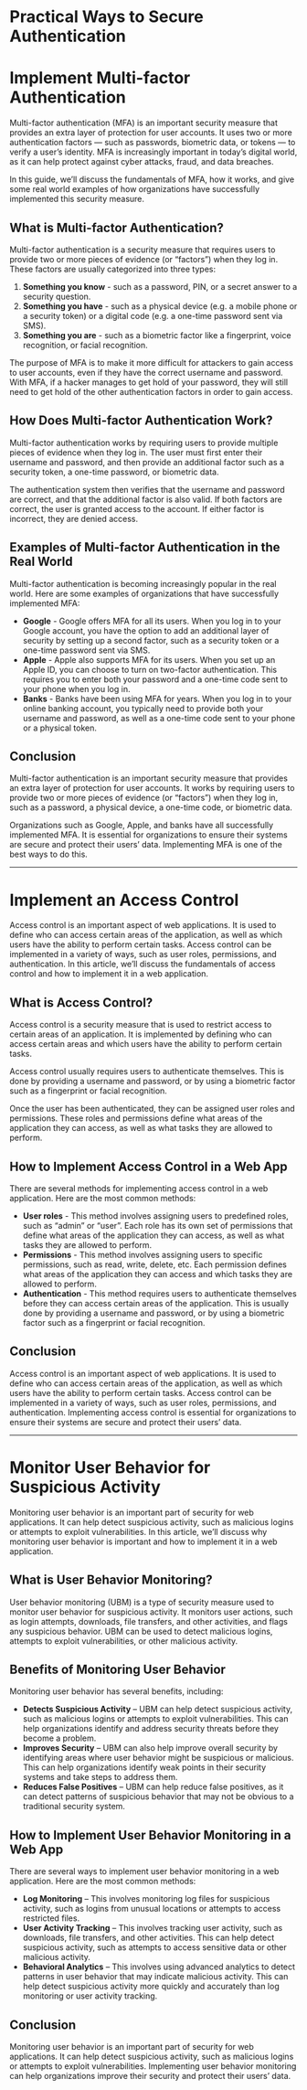 # Practical Ways to Secure Authentication

# Implement Multi-factor Authentication

Multi-factor authentication (MFA) is an important security measure that provides an extra layer of protection for user accounts. It uses two or more authentication factors — such as passwords, biometric data, or tokens — to verify a user’s identity. MFA is increasingly important in today’s digital world, as it can help protect against cyber attacks, fraud, and data breaches.

In this guide, we’ll discuss the fundamentals of MFA, how it works, and give some real world examples of how organizations have successfully implemented this security measure.

## What is Multi-factor Authentication?

Multi-factor authentication is a security measure that requires users to provide two or more pieces of evidence (or “factors”) when they log in. These factors are usually categorized into three types:

1. **Something you know** - such as a password, PIN, or a secret answer to a security question.
2. **Something you have** - such as a physical device (e.g. a mobile phone or a security token) or a digital code (e.g. a one-time password sent via SMS).
3. **Something you are** - such as a biometric factor like a fingerprint, voice recognition, or facial recognition.

The purpose of MFA is to make it more difficult for attackers to gain access to user accounts, even if they have the correct username and password. With MFA, if a hacker manages to get hold of your password, they will still need to get hold of the other authentication factors in order to gain access.

## How Does Multi-factor Authentication Work?

Multi-factor authentication works by requiring users to provide multiple pieces of evidence when they log in. The user must first enter their username and password, and then provide an additional factor such as a security token, a one-time password, or biometric data.

The authentication system then verifies that the username and password are correct, and that the additional factor is also valid. If both factors are correct, the user is granted access to the account. If either factor is incorrect, they are denied access.

## Examples of Multi-factor Authentication in the Real World

Multi-factor authentication is becoming increasingly popular in the real world. Here are some examples of organizations that have successfully implemented MFA:

- **Google** - Google offers MFA for all its users. When you log in to your Google account, you have the option to add an additional layer of security by setting up a second factor, such as a security token or a one-time password sent via SMS.
- **Apple** - Apple also supports MFA for its users. When you set up an Apple ID, you can choose to turn on two-factor authentication. This requires you to enter both your password and a one-time code sent to your phone when you log in.
- **Banks** - Banks have been using MFA for years. When you log in to your online banking account, you typically need to provide both your username and password, as well as a one-time code sent to your phone or a physical token.

## Conclusion

Multi-factor authentication is an important security measure that provides an extra layer of protection for user accounts. It works by requiring users to provide two or more pieces of evidence (or “factors”) when they log in, such as a password, a physical device, a one-time code, or biometric data.

Organizations such as Google, Apple, and banks have all successfully implemented MFA. It is essential for organizations to ensure their systems are secure and protect their users’ data. Implementing MFA is one of the best ways to do this.

---

# Implement an Access Control

Access control is an important aspect of web applications. It is used to define who can access certain areas of the application, as well as which users have the ability to perform certain tasks. Access control can be implemented in a variety of ways, such as user roles, permissions, and authentication. In this article, we’ll discuss the fundamentals of access control and how to implement it in a web application.

## What is Access Control?

Access control is a security measure that is used to restrict access to certain areas of an application. It is implemented by defining who can access certain areas and which users have the ability to perform certain tasks.

Access control usually requires users to authenticate themselves. This is done by providing a username and password, or by using a biometric factor such as a fingerprint or facial recognition.

Once the user has been authenticated, they can be assigned user roles and permissions. These roles and permissions define what areas of the application they can access, as well as what tasks they are allowed to perform.

## How to Implement Access Control in a Web App

There are several methods for implementing access control in a web application. Here are the most common methods:

- **User roles** - This method involves assigning users to predefined roles, such as “admin” or “user”. Each role has its own set of permissions that define what areas of the application they can access, as well as what tasks they are allowed to perform.
- **Permissions** - This method involves assigning users to specific permissions, such as read, write, delete, etc. Each permission defines what areas of the application they can access and which tasks they are allowed to perform.
- **Authentication** - This method requires users to authenticate themselves before they can access certain areas of the application. This is usually done by providing a username and password, or by using a biometric factor such as a fingerprint or facial recognition.

## Conclusion

Access control is an important aspect of web applications. It is used to define who can access certain areas of the application, as well as which users have the ability to perform certain tasks. Access control can be implemented in a variety of ways, such as user roles, permissions, and authentication. Implementing access control is essential for organizations to ensure their systems are secure and protect their users’ data.

---

# Monitor User Behavior for Suspicious Activity

Monitoring user behavior is an important part of security for web applications. It can help detect suspicious activity, such as malicious logins or attempts to exploit vulnerabilities. In this article, we’ll discuss why monitoring user behavior is important and how to implement it in a web application.

## What is User Behavior Monitoring?

User behavior monitoring (UBM) is a type of security measure used to monitor user behavior for suspicious activity. It monitors user actions, such as login attempts, downloads, file transfers, and other activities, and flags any suspicious behavior. UBM can be used to detect malicious logins, attempts to exploit vulnerabilities, or other malicious activity.

## Benefits of Monitoring User Behavior

Monitoring user behavior has several benefits, including:

- **Detects Suspicious Activity** – UBM can help detect suspicious activity, such as malicious logins or attempts to exploit vulnerabilities. This can help organizations identify and address security threats before they become a problem.
- **Improves Security** – UBM can also help improve overall security by identifying areas where user behavior might be suspicious or malicious. This can help organizations identify weak points in their security systems and take steps to address them.
- **Reduces False Positives** – UBM can help reduce false positives, as it can detect patterns of suspicious behavior that may not be obvious to a traditional security system.

## How to Implement User Behavior Monitoring in a Web App

There are several ways to implement user behavior monitoring in a web application. Here are the most common methods:

- **Log Monitoring** – This involves monitoring log files for suspicious activity, such as logins from unusual locations or attempts to access restricted files.
- **User Activity Tracking** – This involves tracking user activity, such as downloads, file transfers, and other activities. This can help detect suspicious activity, such as attempts to access sensitive data or other malicious activity.
- **Behavioral Analytics** – This involves using advanced analytics to detect patterns in user behavior that may indicate malicious activity. This can help detect suspicious activity more quickly and accurately than log monitoring or user activity tracking.

## Conclusion

Monitoring user behavior is an important part of security for web applications. It can help detect suspicious activity, such as malicious logins or attempts to exploit vulnerabilities. Implementing user behavior monitoring can help organizations improve their security and protect their users’ data.